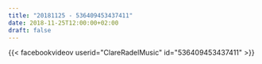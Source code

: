 ```yaml
---
title: "20181125 - 536409453437411"
date: 2018-11-25T12:00:00+02:00
draft: false
---
```


{{< facebookvideov userid="ClareRadelMusic" id="536409453437411" >}}